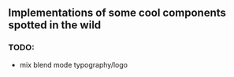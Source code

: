 ## Implementations of some cool components spotted in the wild


### TODO:
- mix blend mode typography/logo